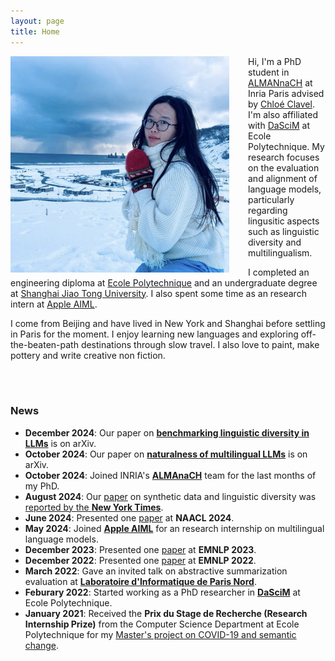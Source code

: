 ```yaml
---
layout: page
title: Home
---
```



<img align="left" style="padding-right: 30px; width: 350px" src="pic_mx.jpg">

Hi, I'm a PhD student in [ALMANnaCH](https://almanach.inria.fr/index-fr.html) at Inria Paris advised by [Chloé Clavel](https://clavel.wp.imt.fr/). I'm also affiliated with [DaSciM](https://www.lix.polytechnique.fr/dascim/) at Ecole Polytechnique. My research focuses on the evaluation and alignment of language models, particularly regarding lingusitic aspects such as linguistic diversity and multilingualism.

I completed an engineering diploma at [Ecole Polytechnique](https://www.polytechnique.edu/) and an undergraduate degree at [Shanghai Jiao Tong University](https://en.sjtu.edu.cn/). I also spent some time as an research intern at [Apple AIML](https://machinelearning.apple.com/).

I come from Beijing and have lived in New York and Shanghai before settling in Paris for the moment. I enjoy learning new languages and exploring off-the-beaten-path destinations through slow travel. I also love to paint, make pottery and write creative non fiction.

<br>
<br>


### News

* **December 2024**: Our paper on **[benchmarking linguistic diversity in LLMs](https://arxiv.org/abs/2412.10271)** is on arXiv.
* **October 2024**: Our paper on **[naturalness of multilingual LLMs](https://arxiv.org/abs/2410.15956)** is on arXiv.
* **October 2024**: Joined INRIA's **[ALMAnaCH](https://almanach.inria.fr/index-fr.html)** team for the last months of my PhD.
* **August 2024**: Our [paper](https://arxiv.org/abs/2311.09807) on synthetic data and linguistic diversity was [reported by the **New York Times**](https://www.nytimes.com/interactive/2024/08/26/upshot/ai-synthetic-data.html?unlocked_article_code=1.F04.kJ4l.YL3ADZ0eRmy4).
* **June 2024**: Presented one [paper](https://arxiv.org/abs/2311.09807) at **NAACL 2024**.
* **May 2024**: Joined **[Apple AIML](https://machinelearning.apple.com/)** for an research internship on multilingual language models.
* **December 2023**: Presented one [paper](https://arxiv.org/abs/2311.11967) at **EMNLP 2023**.
* **December 2022**: Presented one [paper](https://arxiv.org/abs/2210.17378) at **EMNLP 2022**.
* **March 2022**: Gave an invited talk on abstractive summarization evaluation at **[Laboratoire d'Informatique de Paris Nord](https://lipn.univ-paris13.fr)**.
* **Feburary 2022**: Started working as a PhD researcher in **[DaSciM](https://www.lix.polytechnique.fr/dascim/)** at Ecole Polytechnique.
* **January 2021**: Received the **Prix du Stage de Recherche (Research Internship Prize)** from the Computer Science Department at Ecole Polytechnique for my [Master's project on COVID-19 and semantic change](https://arxiv.org/abs/2102.07836).
